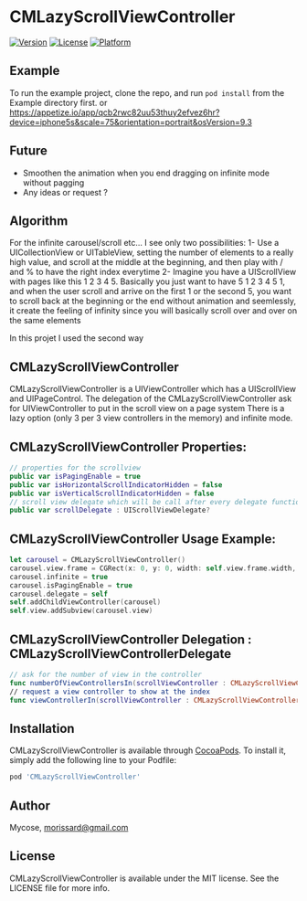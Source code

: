 # CMLazyScrollViewController

[![Version](https://img.shields.io/cocoapods/v/CMLazyScrollViewController.svg?style=flat)](http://cocoapods.org/pods/CMLazyScrollViewController)
[![License](https://img.shields.io/cocoapods/l/CMLazyScrollViewController.svg?style=flat)](http://cocoapods.org/pods/CMLazyScrollViewController)
[![Platform](https://img.shields.io/cocoapods/p/CMLazyScrollViewController.svg?style=flat)](http://cocoapods.org/pods/CMLazyScrollViewController)

## Example

To run the example project, clone the repo, and run `pod install` from the Example directory first.
or 
https://appetize.io/app/qcb2rwc82uu53thuy2efvez6hr?device=iphone5s&scale=75&orientation=portrait&osVersion=9.3

## Future
- Smoothen the animation when you end dragging on infinite mode without pagging
- Any ideas or request ?

## Algorithm

For the infinite carousel/scroll etc... I see only two possibilities:
1- Use a UICollectionView or UITableView, setting the number of elements to a really high value, and scroll at the middle at the beginning, and then play with / and % to have the right index everytime
2- Imagine you have a UIScrollView with pages like this 1 2 3 4 5. Basically you just want to have 5 1 2 3 4 5 1, and when the user scroll and arrive on the first 1 or the second 5, you want to scroll back at the beginning or the end without animation and seemlessly, it create the feeling of infinity since you will basically scroll over and over on the same elements

In this projet I used the second way

## CMLazyScrollViewController
CMLazyScrollViewController is a UIViewController which has a UIScrollView and UIPageControl.
The delegation of the CMLazyScrollViewController ask for UIViewController to put in the scroll view on a page system
There is a lazy option (only 3 per 3 view controllers in the memory) and infinite mode.

## CMLazyScrollViewController Properties:
```swift
// properties for the scrollview
public var isPagingEnable = true
public var isHorizontalScrollIndicatorHidden = false
public var isVerticalScrollIndicatorHidden = false
// scroll view delegate which will be call after every delegate function
public var scrollDelegate : UIScrollViewDelegate?
```

## CMLazyScrollViewController Usage Example:
```swift
let carousel = CMLazyScrollViewController()
carousel.view.frame = CGRect(x: 0, y: 0, width: self.view.frame.width, height: self.view.frame.height)
carousel.infinite = true
carousel.isPagingEnable = true
carousel.delegate = self
self.addChildViewController(carousel)
self.view.addSubview(carousel.view)
```

## CMLazyScrollViewController Delegation : CMLazyScrollViewControllerDelegate
```swift
// ask for the number of view in the controller
func numberOfViewControllersIn(scrollViewController : CMLazyScrollViewController) -> Int
// request a view controller to show at the index
func viewControllerIn(scrollViewController : CMLazyScrollViewController, atIndex: Int) -> UIViewController    
```

## Installation
CMLazyScrollViewController is available through [CocoaPods](http://cocoapods.org). To install
it, simply add the following line to your Podfile:

```ruby
pod 'CMLazyScrollViewController'
```

## Author
Mycose, morissard@gmail.com

## License
CMLazyScrollViewController is available under the MIT license. See the LICENSE file for more info.
